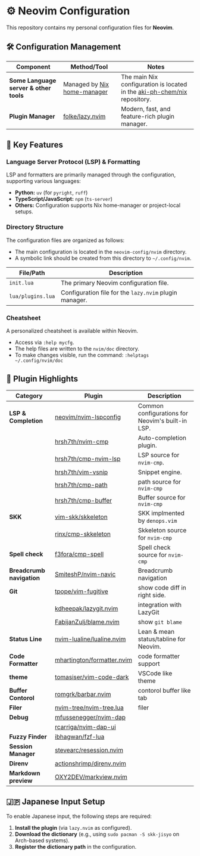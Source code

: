# ⚙️ Neovim Configuration

This repository contains my personal configuration files for **Neovim**.

## 🛠️ Configuration Management

| Component                              | Method/Tool                   | Notes                                                                       |
|----------------------------------------|-------------------------------|-----------------------------------------------------------------------------|
| **Some Language server & other tools** | Managed by [Nix home-manager] | The main Nix configuration is located in the [aki-ph-chem/nix]  repository. |
| **Plugin Manager**                     | [folke/lazy.nvim]             | Modern, fast, and feature-rich plugin manager.                              |

[Nix home-manager]: https://www.google.com/search?q=https://nixos.org/manual/home-manager/index.html
[folke/lazy.nvim]: https://github.com/folke/lazy.nvim
[aki-ph-chem/nix]: https://github.com/aki-ph-chem/nix

## 🚀 Key Features

### Language Server Protocol (LSP) & Formatting

LSP and formatters are primarily managed through the configuration, supporting various languages:

  * **Python:** `uv` (for `pyright`, `ruff`)
  * **TypeScript/JavaScript:** `npm` (`ts-server`)
  * **Others:** Configuration supports Nix home-manager or project-local setups.

### Directory Structure

The configuration files are organized as follows:

  * The main configuration is located in the `neovim-config/nvim` directory.
  * A symbolic link should be created from this directory to `~/.config/nvim`.

| File/Path         | Description                                            |
|-------------------|--------------------------------------------------------|
| `init.lua`        | The primary Neovim configuration file.                 |
| `lua/plugins.lua` | Configuration file for the `lazy.nvim` plugin manager. |

### Cheatsheet

A personalized cheatsheet is available within Neovim.

  * Access via `:help mycfg`.
  * The help files are written to the `nvim/doc` directory.
  * To make changes visible, run the command: `:helptags ~/.config/nvim/doc`

## 🔌 Plugin Highlights

| Category                  | Plugin                       | Description                                      |
|---------------------------|------------------------------|--------------------------------------------------|
| **LSP & Completion**      | [neovim/nvim-lspconfig]      | Common configurations for Neovim's built-in LSP. |
|                           | [hrsh7th/nvim-cmp]           | Auto-completion plugin.                          |
|                           | [hrsh7th/cmp-nvim-lsp]       | LSP source for `nvim-cmp`.                       |
|                           | [hrsh7th/vim-vsnip]          | Snippet engine.                                  |
|                           | [hrsh7th/cmp-path]           | path source for `nvim-cmp`                       |
|                           | [hrsh7th/cmp-buffer]         | Buffer source for `nvim-cmp`                     |
| **SKK**                   | [vim-skk/skkeleton]          | SKK implmented by `denops.vim`                   |
|                           | [rinx/cmp-skkeleton]         | Skkeleton source for `nvim-cmp`                  |
| **Spell check**           | [f3fora/cmp-spell]           | Spell check source for `nvim-cmp`                |
| **Breadcrumb navigation** | [SmiteshP/nvim-navic]        | Breadcrumb navigation                            |
| **Git**                   | [tpope/vim-fugitive]         | show code diff in right side.                    |
|                           | [kdheepak/lazygit.nvim]      | integration with LazyGit                         |
|                           | [FabijanZulj/blame.nvim]     | show `git blame`                                 |
| **Status Line**           | [nvim-lualine/lualine.nvim]  | Lean & mean status/tabline for Neovim.           |
| **Code Formatter**        | [mhartington/formatter.nvim] | code formatter support                           |
| **theme**                 | [tomasiser/vim-code-dark]    | VSCode like theme                                |
| **Buffer Contorol**       | [romgrk/barbar.nvim]         | contorol buffer like tab                         |
| **Filer**                 | [nvim-tree/nvim-tree.lua]    | filer                                            |
| **Debug**                 | [mfussenegger/nvim-dap]      |                                                  |
|                           | [rcarriga/nvim-dap-ui]       |                                                  |
| **Fuzzy Finder**          | [ibhagwan/fzf-lua]           |                                                  |
| **Session Manager**       | [stevearc/resession.nvim]    |                                                  |
| **Direnv**                | [actionshrimp/direnv.nvim]   |                                                  |
| **Markdown preview**      | [OXY2DEV/markview.nvim]      |                                                  | 


<!-- for LSP & cmp -->
[neovim/nvim-lspconfig]: https://github.com/neovim/nvim-lspconfig
[hrsh7th/nvim-cmp]: https://github.com/hrsh7th/nvim-cmp
[hrsh7th/cmp-nvim-lsp]: https://github.com/hrsh7th/cmp-nvim-lsp
[hrsh7th/vim-vsnip]: https://github.com/hrsh7th/vim-vsnip
[hrsh7th/cmp-path]: https://github.com/hrsh7th/cmp-path
[hrsh7th/cmp-buffer]: https://github.com/hrsh7th/cmp-buffer

<!-- cmp for SKK -->
[vim-skk/skkeleton]: https://github.com/vim-skk/skkeleton
[rinx/cmp-skkeleton]: https://github.com/rinx/cmp-skkeleton
<!-- spell check -->
[f3fora/cmp-spell]: https://github.com/f3fora/cmp-spell
<!-- Breadcrumb navigation -->
[SmiteshP/nvim-navic]: https://github.com/SmiteshP/nvim-navic
<!-- Git -->
[tpope/vim-fugitive]: https://github.com/tpope/vim-fugitive
[kdheepak/lazygit.nvim]: https://github.com/kdheepak/lazygit.nvim
[FabijanZulj/blame.nvim]: https://github.com/FabijanZulj/blame.nvim

<!-- status line -->
[nvim-lualine/lualine.nvim]: https://github.com/nvim-lualine/lualine.nvim
<!-- Terminal -->
[akinsho/toggleterm.nvim]: https://github.com/akinsho/toggleterm.nvim
<!-- formatter -->
[mhartington/formatter.nvim]: https://github.com/mhartington/formatter.nvim
<!-- theme -->
[tomasiser/vim-code-dark]: https://github.com/tomasiser/vim-code-dark
<!-- buffer control -->
[romgrk/barbar.nvim]: https://github.com/romgrk/barbar.nvim
<!-- filer -->
[nvim-tree/nvim-tree.lua]: https://github.com/nvim-tree/nvim-tree.lua

<!-- Debug -->
[mfussenegger/nvim-dap]: https://github.com/mfussenegger/nvim-dap
[rcarriga/nvim-dap-ui]: https://github.com/rcarriga/nvim-dap-ui
<!-- fuzzy finder -->
[ibhagwan/fzf-lua]: https://github.com/ibhagwan/fzf-lua
<!-- session manager -->
[stevearc/resession.nvim]: https://github.com/stevearc/resession.nvim
<!-- direnv -->
[actionshrimp/direnv.nvim]: https://github.com/actionshrimp/direnv.nvim
<!-- Markdown preview -->
[OXY2DEV/markview.nvim]: https://github.com/OXY2DEV/markview.nvim


<!-- font -->
[Nerd Fonts]: https://www.nerdfonts.com/


## 🇯🇵 Japanese Input Setup

To enable Japanese input, the following steps are required:

1.  **Install the plugin** (via `lazy.nvim` as configured).
2.  **Download the dictionary** (e.g., using `sudo pacman -S skk-jisyo` on Arch-based systems).
3.  **Register the dictionary path** in the configuration.

